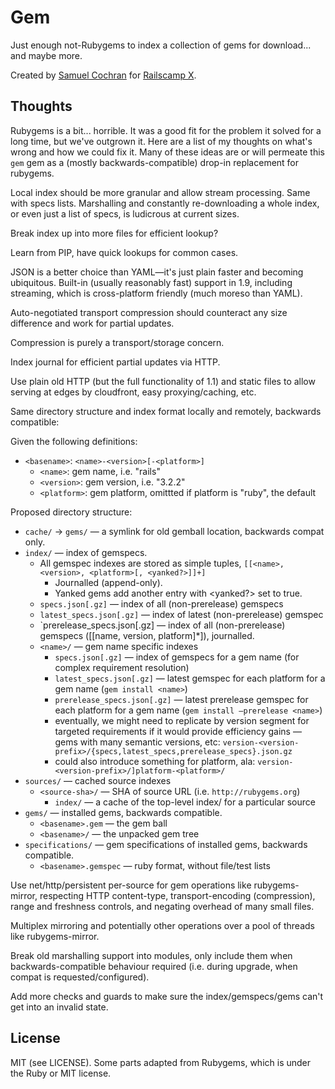 # Gem

Just enough not-Rubygems to index a collection of gems for download... and maybe more.

Created by [Samuel Cochran](http://sj26.com) for [Railscamp X](http://railscamps.com).

## Thoughts

Rubygems is a bit... horrible. It was a good fit for the problem it solved for a long time, but we've outgrown it. Here are a list of my thoughts on what's wrong and how we could fix it. Many of these ideas are or will permeate this `gem` gem as a (mostly backwards-compatible) drop-in replacement for rubygems.

Local index should be more granular and allow stream processing. Same with specs lists. Marshalling and constantly re-downloading a whole index, or even just a list of specs, is ludicrous at current sizes.

Break index up into more files for efficient lookup?

Learn from PIP, have quick lookups for common cases.

JSON is a better choice than YAML—it's just plain faster and becoming ubiquitous. Built-in (usually reasonably fast) support in 1.9, including streaming, which is cross-platform friendly (much moreso than YAML).

Auto-negotiated transport compression should counteract any size difference and work for partial updates.

Compression is purely a transport/storage concern.

Index journal for efficient partial updates via HTTP.

Use plain old HTTP (but the full functionality of 1.1) and static files to allow serving at edges by cloudfront, easy proxying/caching, etc.

Same directory structure and index format locally and remotely, backwards compatible:

Given the following definitions:

 * `<basename>`: `<name>-<version>[-<platform>]`
   * `<name>`: gem name, i.e. "rails"
   * `<version>`: gem version, i.e. "3.2.2"
   * `<platform>`: gem platform, omittted if platform is "ruby", the default

Proposed directory structure:

 * `cache/` -> `gems/` — a symlink for old gemball location, backwards compat only.
 * `index/` — index of gemspecs.
   * All gemspec indexes are stored as simple tuples, `[[<name>, <version>, <platform>[, <yanked?>]]+]`
     * Journalled (append-only).
     * Yanked gems add another entry with <yanked?> set to true.
   * `specs.json[.gz]` — index of all (non-prerelease) gemspecs
   * `latest_specs.json[.gz]` — index of latest (non-prerelease) gemspec
   * `prerelease_specs.json[.gz] — index of all (non-prerelease) gemspecs ([[name, version, platform]*]), journalled.
   * `<name>/` — gem name specific indexes
     * `specs.json[.gz]` — index of gemspecs for a gem name (for complex requirement resolution)
     * `latest_specs.json[.gz]` — latest gemspec for each platform for a gem name (`gem install <name>`)
     * `prerelease_specs.json[.gz]` — latest prerelease gemspec for each platform for a gem name (`gem install —prerelease <name>`)
     * eventually, we might need to replicate by version segment for targeted requirements if it would provide efficiency gains — gems with many semantic versions, etc:
       `version-<version-prefix>/{specs,latest_specs,prerelease_specs}.json.gz`
     * could also introduce something for platform, ala:
       `version-<version-prefix>/]platform-<platform>/`
 * `sources/` — cached source indexes
   * `<source-sha>/` — SHA of source URL (i.e. `http://rubygems.org`)
     * `index/` — a cache of the top-level index/ for a particular source
 * `gems/` — installed gems, backwards compatible.
   * `<basename>.gem` — the gem ball
   * `<basename>/` — the unpacked gem tree
 * `specifications/` — gem specifications of installed gems, backwards compatible.
   * `<basename>.gemspec` — ruby format, without file/test lists

Use net/http/persistent per-source for gem operations like rubygems-mirror, respecting HTTP content-type, transport-encoding (compression), range and freshness controls, and negating overhead of many small files.

Multiplex mirroring and potentially other operations over a pool of threads like rubygems-mirror.

Break old marshalling support into modules, only include them when backwards-compatible behaviour required (i.e. during upgrade, when compat is requested/configured).

Add more checks and guards to make sure the index/gemspecs/gems can't get into an invalid state.

## License

MIT (see LICENSE). Some parts adapted from Rubygems, which is under the Ruby or MIT license.
